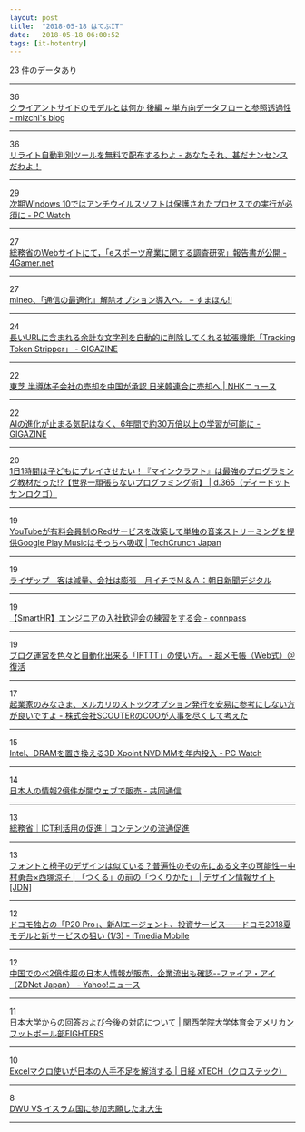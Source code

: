 ```yaml
---
layout: post
title:  "2018-05-18 はてぶIT"
date:   2018-05-18 06:00:52
tags: [it-hotentry]
---
```

23 件のデータあり

<hr><div class="row">
<div class="col-1"><span class="badge badge-pill badge-success h2">36</span></div>
<div class="col-11"><a href='http://mizchi.hatenablog.com/entry/2018/05/17/220431' target='_blank'>クライアントサイドのモデルとは何か 後編 ~ 単方向データフローと参照透過性 - mizchi's blog</a></div>
</div>
<hr>
<div class="row">
<div class="col-1"><span class="badge badge-pill badge-success h2">36</span></div>
<div class="col-11"><a href='http://mecchanikukyu.hatenablog.com/entry/2018/05/16/161146' target='_blank'>リライト自動判別ツールを無料で配布するわよ - あなたそれ、甚だナンセンスだわよ！</a></div>
</div>
<hr>
<div class="row">
<div class="col-1"><span class="badge badge-pill badge-success h2">29</span></div>
<div class="col-11"><a href='https://pc.watch.impress.co.jp/docs/news/1122307.html' target='_blank'>次期Windows 10ではアンチウイルスソフトは保護されたプロセスでの実行が必須に - PC Watch</a></div>
</div>
<hr>
<div class="row">
<div class="col-1"><span class="badge badge-pill badge-success h2">27</span></div>
<div class="col-11"><a href='http://www.4gamer.net/games/999/G999905/20180517094/' target='_blank'>総務省のWebサイトにて，「eスポーツ産業に関する調査研究」報告書が公開 - 4Gamer.net</a></div>
</div>
<hr>
<div class="row">
<div class="col-1"><span class="badge badge-pill badge-success h2">27</span></div>
<div class="col-11"><a href='https://smhn.info/201805-mineo-tuusin-no-saitekika-option' target='_blank'>mineo、「通信の最適化」解除オプション導入へ。 – すまほん!!</a></div>
</div>
<hr>
<div class="row">
<div class="col-1"><span class="badge badge-pill badge-success h2">24</span></div>
<div class="col-11"><a href='https://gigazine.net/news/20180517-tracking-token-stripper/' target='_blank'>長いURLに含まれる余計な文字列を自動的に削除してくれる拡張機能「Tracking Token Stripper」 - GIGAZINE</a></div>
</div>
<hr>
<div class="row">
<div class="col-1"><span class="badge badge-pill badge-success h2">22</span></div>
<div class="col-11"><a href='https://www3.nhk.or.jp/news/html/20180517/k10011442111000.html' target='_blank'>東芝 半導体子会社の売却を中国が承認 日米韓連合に売却へ | NHKニュース</a></div>
</div>
<hr>
<div class="row">
<div class="col-1"><span class="badge badge-pill badge-success h2">22</span></div>
<div class="col-11"><a href='https://gigazine.net/news/20180517-ai-and-compute/' target='_blank'>AIの進化が止まる気配はなく、6年間で約30万倍以上の学習が可能に - GIGAZINE</a></div>
</div>
<hr>
<div class="row">
<div class="col-1"><span class="badge badge-pill badge-success h2">20</span></div>
<div class="col-11"><a href='https://www.digimonostation.jp/0000139843/' target='_blank'>1日1時間は子どもにプレイさせたい！『マインクラフト』は最強のプログラミング教材だった!?【世界一頑張らないプログラミング術】 | d.365（ディードットサンロクゴ）</a></div>
</div>
<hr>
<div class="row">
<div class="col-1"><span class="badge badge-pill badge-success h2">19</span></div>
<div class="col-11"><a href='https://jp.techcrunch.com/2018/05/17/2018-05-16-youtube-is-launching-a-standalone-music-streaming-service/' target='_blank'>YouTubeが有料会員制のRedサービスを改築して単独の音楽ストリーミングを提供Google Play Musicはそっちへ吸収 | TechCrunch Japan</a></div>
</div>
<hr>
<div class="row">
<div class="col-1"><span class="badge badge-pill badge-success h2">19</span></div>
<div class="col-11"><a href='https://www.asahi.com/articles/ASL5H7HCSL5HULFA04Y.html' target='_blank'>ライザップ　客は減量、会社は膨張　月イチでＭ＆Ａ：朝日新聞デジタル</a></div>
</div>
<hr>
<div class="row">
<div class="col-1"><span class="badge badge-pill badge-success h2">19</span></div>
<div class="col-11"><a href='https://smarthr.connpass.com/event/88479/' target='_blank'>【SmartHR】エンジニアの入社歓迎会の練習をする会 - connpass</a></div>
</div>
<hr>
<div class="row">
<div class="col-1"><span class="badge badge-pill badge-success h2">19</span></div>
<div class="col-11"><a href='http://www.ituki-yu2.net/entry/how_to_ifttt' target='_blank'>ブログ運営を色々と自動化出来る「IFTTT」の使い方。 - 超メモ帳（Web式）＠復活</a></div>
</div>
<hr>
<div class="row">
<div class="col-1"><span class="badge badge-pill badge-success h2">17</span></div>
<div class="col-11"><a href='http://reno-coo.hatenablog.jp/entry/2018/05/17/180930' target='_blank'>起業家のみなさま、メルカリのストックオプション発行を安易に参考にしない方が良いですよ - 株式会社SCOUTERのCOOが人事を尽くして考えた</a></div>
</div>
<hr>
<div class="row">
<div class="col-1"><span class="badge badge-pill badge-success h2">15</span></div>
<div class="col-11"><a href='https://pc.watch.impress.co.jp/docs/news/1122322.html' target='_blank'>Intel、DRAMを置き換える3D Xpoint NVDIMMを年内投入 - PC Watch</a></div>
</div>
<hr>
<div class="row">
<div class="col-1"><span class="badge badge-pill badge-success h2">14</span></div>
<div class="col-11"><a href='https://this.kiji.is/369791913831744609' target='_blank'>日本人の情報2億件が闇ウェブで販売 - 共同通信</a></div>
</div>
<hr>
<div class="row">
<div class="col-1"><span class="badge badge-pill badge-success h2">13</span></div>
<div class="col-11"><a href='http://www.soumu.go.jp/main_sosiki/joho_tsusin/contents/index.html' target='_blank'>総務省｜ICT利活用の促進｜コンテンツの流通促進</a></div>
</div>
<hr>
<div class="row">
<div class="col-1"><span class="badge badge-pill badge-success h2">13</span></div>
<div class="col-11"><a href='https://www.japandesign.ne.jp/column/tsukuru-nakmura-nishizuka/' target='_blank'>フォントと椅子のデザインは似ている？普遍性のその先にある文字の可能性－中村勇吾×西塚涼子 | 「つくる」の前の「つくりかた」 | デザイン情報サイト[JDN]</a></div>
</div>
<hr>
<div class="row">
<div class="col-1"><span class="badge badge-pill badge-success h2">12</span></div>
<div class="col-11"><a href='http://www.itmedia.co.jp/mobile/articles/1805/17/news112.html' target='_blank'>ドコモ独占の「P20 Pro」、新AIエージェント、投資サービス――ドコモ2018夏モデルと新サービスの狙い (1/3) - ITmedia Mobile</a></div>
</div>
<hr>
<div class="row">
<div class="col-1"><span class="badge badge-pill badge-success h2">12</span></div>
<div class="col-11"><a href='https://headlines.yahoo.co.jp/hl?a=20180517-35119345-zdnet-sci' target='_blank'>中国でのべ2億件超の日本人情報が販売、企業流出も確認--ファイア・アイ（ZDNet Japan） - Yahoo!ニュース</a></div>
</div>
<hr>
<div class="row">
<div class="col-1"><span class="badge badge-pill badge-success h2">11</span></div>
<div class="col-11"><a href='http://www.kgfighters.com/topics_detail2/id=1221' target='_blank'>日本大学からの回答および今後の対応について | 関西学院大学体育会アメリカンフットボール部FIGHTERS</a></div>
</div>
<hr>
<div class="row">
<div class="col-1"><span class="badge badge-pill badge-success h2">10</span></div>
<div class="col-11"><a href='http://tech.nikkeibp.co.jp/atcl/nxt/column/18/00138/050200060/' target='_blank'>Excelマクロ使いが日本の人手不足を解消する | 日経 xTECH（クロステック）</a></div>
</div>
<hr>
<div class="row">
<div class="col-1"><span class="badge badge-pill badge-success h2">8</span></div>
<div class="col-11"><a href='http://www.youtube.com/watch?v=gYOHVDFop_A' target='_blank'>DWU VS イスラム国に参加志願した北大生</a></div>
</div>
<hr>
